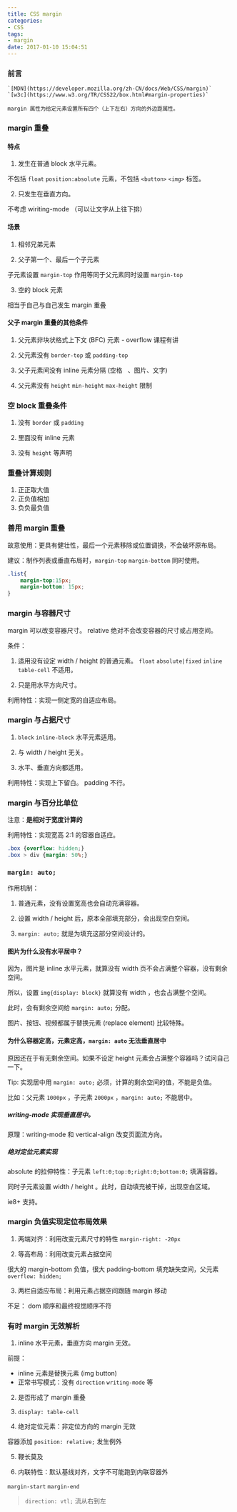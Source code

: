 ```yaml
---
title: CSS margin
categories:
- CSS
tags:
- margin
date: 2017-01-10 15:04:51
---
```


### 前言

    `[MDN](https://developer.mozilla.org/zh-CN/docs/Web/CSS/margin)` `[w3c](https://www.w3.org/TR/CSS22/box.html#margin-properties)`

    margin 属性为给定元素设置所有四个（上下左右）方向的外边距属性。

### margin 重叠

#### 特点

1. 发生在普通 block 水平元素。

不包括 `float` `position:absolute` 元素，不包括 `<button>` `<img>` 标签。

2. 只发生在垂直方向。

不考虑 wiriting-mode （可以让文字从上往下排）

#### 场景

1. 相邻兄弟元素

2. 父子第一个、最后一个子元素

子元素设置 `margin-top` 作用等同于父元素同时设置 `margin-top`

3. 空的 block 元素

相当于自己与自己发生 margin 重叠

#### 父子 margin 重叠的其他条件

1. 父元素非块状格式上下文 (BFC) 元素 - overflow 课程有讲

2. 父元素没有 `border-top` 或 `padding-top`

3. 父子元素间没有 inline 元素分隔 (空格 &nbsp; 、图片、文字)

4. 父元素没有 `height` `min-height` `max-height` 限制

### 空 block 重叠条件

1. 没有 `border` 或 `padding`

2. 里面没有 inline 元素

3. 没有 `height` 等声明

### 重叠计算规则

1. 正正取大值
2. 正负值相加
3. 负负最负值

### 善用 margin 重叠

故意使用：更具有健壮性，最后一个元素移除或位置调换，不会破坏原布局。

建议：制作列表或垂直布局时，`margin-top` `margin-bottom` 同时使用。

```css
.list{
    margin-top:15px;
    margin-bottom: 15px;
}
```

### margin 与容器尺寸

margin 可以改变容器尺寸。 relative 绝对不会改变容器的尺寸或占用空间。

条件：

1. 适用没有设定 width / height 的普通元素。 `float` `absolute|fixed` `inline` `table-cell` 不适用。

2. 只是用水平方向尺寸。

利用特性：实现一侧定宽的自适应布局。

### margin 与占据尺寸

1. `block` `inline-block` 水平元素适用。

2. 与 width / height 无关。

3. 水平、垂直方向都适用。

利用特性：实现上下留白。 padding 不行。

### margin 与百分比单位

注意：**是相对于宽度计算的**

利用特性：实现宽高 2:1 的容器自适应。

```css
.box {overflow: hidden;}
.box > div {margin: 50%;}
```

### `margin: auto;`

作用机制：

1. 普通元素，没有设置宽高也会自动充满容器。

2. 设置 width / height 后，原本全部填充部分，会出现空白空间。

3. `margin: auto;` 就是为填充这部分空间设计的。

#### 图片为什么没有水平居中？

因为，图片是 inline 水平元素，就算没有 width 页不会占满整个容器，没有剩余空间。

所以，设置 `img{display: block}` 就算没有 width ，也会占满整个空间。

此时，会有剩余空间给 `margin: auto;` 分配。

图片、按钮、视频都属于替换元素 (replace element) 比较特殊。

#### 为什么容器定高，元素定高，`margin: auto` 无法垂直居中

原因还在于有无剩余空间。如果不设定 height 元素会占满整个容器吗？试问自己一下。

Tip: 实现居中用 `margin: auto;` 必须，计算的剩余空间的值，不能是负值。

比如：父元素 `1000px` ，子元素 `2000px` ，`margin: auto;` 不能居中。

##### writing-mode 实现垂直居中。

原理：writing-mode 和 vertical-align 改变页面流方向。

##### 绝对定位元素实现

absolute 的拉伸特性：子元素 `left:0;top:0;right:0;bottom:0;` 填满容器。

同时子元素设置 width / height 。此时，自动填充被干掉，出现空白区域。

ie8+ 支持。

### margin 负值实现定位布局效果

1. 两端对齐：利用改变元素尺寸的特性 `margin-right: -20px`

2. 等高布局：利用改变元素占据空间

很大的 margin-bottom 负值，很大 padding-bottom 填充缺失空间，父元素 `overflow: hidden;`

3. 两栏自适应布局：利用元素占据空间跟随 margin 移动

不足： dom 顺序和最终视觉顺序不符

### **有时 margin 无效解析**

1. inline 水平元素，垂直方向 margin 无效。

前提：

- inline 元素是替换元素 (img button)
- 正常书写模式：没有 `direction` `writing-mode` 等

2. 是否形成了 margin 重叠

3. `display: table-cell`

4. 绝对定位元素：非定位方向的 margin 无效

容器添加 `position: relative;` 发生例外

5. 鞭长莫及

6. 内联特性：默认基线对齐，文字不可能跑到内联容器外

`margin-start` `margin-end`

> `direction: vtl;` 流从右到左